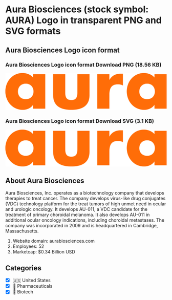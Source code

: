 # Aura Biosciences (stock symbol: AURA) Logo in transparent PNG and SVG formats

## Aura Biosciences Logo icon format

### Aura Biosciences Logo icon format Download PNG (18.56 KB)

![Aura Biosciences Logo icon format Download PNG (18.56 KB)](/img/orig/AURA-7e093188.png)

### Aura Biosciences Logo icon format Download SVG (3.1 KB)

![Aura Biosciences Logo icon format Download SVG (3.1 KB)](/img/orig/AURA-30d74960.svg)

## About Aura Biosciences

Aura Biosciences, Inc. operates as a biotechnology company that develops therapies to treat cancer. The company develops virus-like drug conjugates (VDC) technology platform for the treat tumors of high unmet need in ocular and urologic oncology. It develops AU-011, a VDC candidate for the treatment of primary choroidal melanoma. It also develops AU-011 in additional ocular oncology indications, including choroidal metastases. The company was incorporated in 2009 and is headquartered in Cambridge, Massachusetts.

1. Website domain: aurabiosciences.com
2. Employees: 52
3. Marketcap: $0.34 Billion USD


## Categories
- [x] 🇺🇸 United States
- [x] 💊 Pharmaceuticals
- [x] 🧬 Biotech
